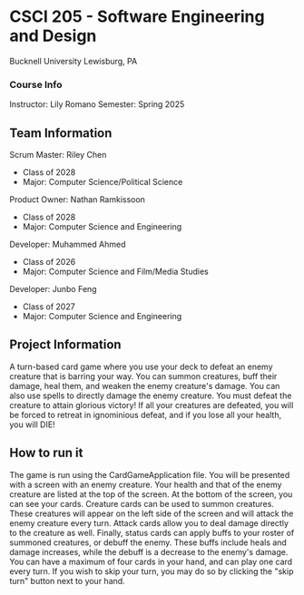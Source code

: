 # CSCI 205 - Software Engineering and Design
Bucknell University
Lewisburg, PA

### Course Info
Instructor: Lily Romano
Semester: Spring 2025

## Team Information
Scrum Master: Riley Chen
* Class of 2028
* Major: Computer Science/Political Science

Product Owner: Nathan Ramkissoon
* Class of 2028
* Major: Computer Science and Engineering

Developer: Muhammed Ahmed
* Class of 2026
* Major: Computer Science and Film/Media Studies

Developer: Junbo Feng
* Class of 2027
* Major: Computer Science and Engineering

## Project Information
A turn-based card game where you use your deck to defeat an enemy creature that is barring your way. 
You can summon creatures, buff their damage, heal them, and weaken the enemy creature's damage. You can 
also use spells to directly damage the enemy creature. You must defeat the creature to attain glorious victory! 
If all your creatures are defeated, you will be forced to retreat in ignominious defeat, and if you lose all 
your health, you will DIE!

## How to run it
The game is run using the CardGameApplication file. You will be presented with a screen with an enemy creature. Your 
health and that of the enemy creature are listed at the top of the screen. 
At the bottom of the screen, you can see your cards. Creature cards can be used to summon creatures. These creatures will 
appear on the left side of the screen and will attack the enemy creature every turn. Attack cards allow you to deal damage 
directly to the creature as well. Finally, status cards can apply buffs to your roster of summoned creatures, or debuff 
the enemy. These buffs include heals and damage increases, while the debuff is a decrease to the enemy's damage. 
You can have a maximum of four cards in your hand, and can play one card every turn. If you wish to skip your turn, you 
may do so by clicking the "skip turn" button next to your hand. 

